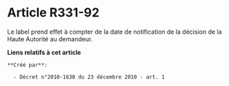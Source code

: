 # Article R331-92

Le label prend effet à compter de la date de notification de la décision de la Haute Autorité au demandeur.

**Liens relatifs à cet article**

	**Créé par**:

	  - Décret n°2010-1630 du 23 décembre 2010 - art. 1
